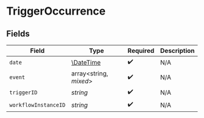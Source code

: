 # TriggerOccurrence


## Fields

| Field                                                         | Type                                                          | Required                                                      | Description                                                   |
| ------------------------------------------------------------- | ------------------------------------------------------------- | ------------------------------------------------------------- | ------------------------------------------------------------- |
| `date`                                                        | [\DateTime](https://www.php.net/manual/en/class.datetime.php) | :heavy_check_mark:                                            | N/A                                                           |
| `event`                                                       | array<string, *mixed*>                                        | :heavy_check_mark:                                            | N/A                                                           |
| `triggerID`                                                   | *string*                                                      | :heavy_check_mark:                                            | N/A                                                           |
| `workflowInstanceID`                                          | *string*                                                      | :heavy_check_mark:                                            | N/A                                                           |